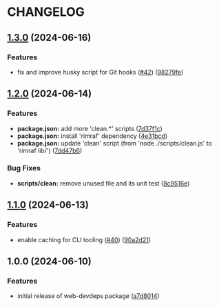 # CHANGELOG

## [1.3.0](https://github.com/dustin-ruetz/web-devdeps/compare/v1.2.0...v1.3.0) (2024-06-16)

### Features

* fix and improve husky script for Git hooks ([#42](https://github.com/dustin-ruetz/web-devdeps/issues/42)) ([98279fe](https://github.com/dustin-ruetz/web-devdeps/commit/98279fe1434349c1b94df17da6fd61c2bc295552))

## [1.2.0](https://github.com/dustin-ruetz/web-devdeps/compare/v1.1.0...v1.2.0) (2024-06-14)

### Features

* **package.json:** add more 'clean.*' scripts ([7d37f1c](https://github.com/dustin-ruetz/web-devdeps/commit/7d37f1c0b41365b2267904408b41713639d238c6))
* **package.json:** install 'rimraf' dependency ([4e31bcd](https://github.com/dustin-ruetz/web-devdeps/commit/4e31bcdadf69a5d438d3cf457d669feba34989ba))
* **package.json:** update 'clean' script (from 'node ./scripts/clean.js' to 'rimraf lib/') ([7dd47b6](https://github.com/dustin-ruetz/web-devdeps/commit/7dd47b66c607fb810d8a2c4458442a56b7e06925))

### Bug Fixes

* **scripts/clean:** remove unused file and its unit test ([8c9516e](https://github.com/dustin-ruetz/web-devdeps/commit/8c9516e10d0709e8ae3ed5f4b85c60026beecda4))

## [1.1.0](https://github.com/dustin-ruetz/web-devdeps/compare/v1.0.0...v1.1.0) (2024-06-13)

### Features

* enable caching for CLI tooling ([#40](https://github.com/dustin-ruetz/web-devdeps/issues/40)) ([90a2d21](https://github.com/dustin-ruetz/web-devdeps/commit/90a2d21fed349efef00f0858ed0eecb754eb5d15))

## 1.0.0 (2024-06-10)

### Features

* initial release of web-devdeps package ([a7d8014](https://github.com/dustin-ruetz/web-devdeps/commit/a7d801462c69e3abd2809a6ef4c80ab20b2cb20c))
